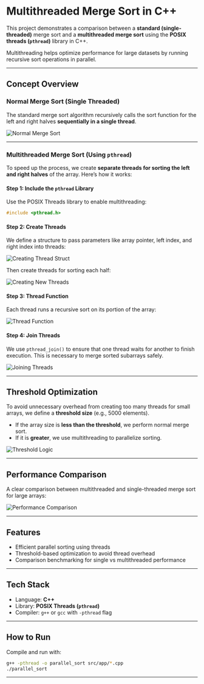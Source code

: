 # Multithreaded Merge Sort in C++

This project demonstrates a comparison between a **standard (single-threaded)** merge sort and a **multithreaded merge sort** using the **POSIX threads (`pthread`)** library in C++.

Multithreading helps optimize performance for large datasets by running recursive sort operations in parallel.

---

## Concept Overview

### Normal Merge Sort (Single Threaded)
The standard merge sort algorithm recursively calls the sort function for the left and right halves **sequentially in a single thread**.

![Normal Merge Sort](https://github.com/user-attachments/assets/17b26930-1471-4e80-9cee-0c42b419b1c6)

---

### Multithreaded Merge Sort (Using `pthread`)

To speed up the process, we create **separate threads for sorting the left and right halves** of the array. Here’s how it works:

#### Step 1: Include the `pthread` Library
Use the POSIX Threads library to enable multithreading:

```cpp
#include <pthread.h>
```

#### Step 2: Create Threads

We define a structure to pass parameters like array pointer, left index, and right index into threads:

![Creating Thread Struct](https://github.com/user-attachments/assets/0f2645f6-fe30-4390-b9a4-0232e04d24a6)

Then create threads for sorting each half:

![Creating New Threads](https://github.com/user-attachments/assets/b4226221-2df8-4ac3-84bf-b978fa42a70d)

#### Step 3: Thread Function

Each thread runs a recursive sort on its portion of the array:

![Thread Function](https://github.com/user-attachments/assets/027bd136-6e0a-4b35-8cbf-fa0fab5f92cf)

#### Step 4: Join Threads

We use `pthread_join()` to ensure that one thread waits for another to finish execution. This is necessary to merge sorted subarrays safely.

![Joining Threads](https://github.com/user-attachments/assets/8935297e-558a-4f0a-9ad7-1dd84824b0d7)

---

## Threshold Optimization

To avoid unnecessary overhead from creating too many threads for small arrays, we define a **threshold size** (e.g., 5000 elements).  
- If the array size is **less than the threshold**, we perform normal merge sort.  
- If it is **greater**, we use multithreading to parallelize sorting.

![Threshold Logic](https://github.com/user-attachments/assets/6789f4b7-0ef9-4fe5-8e92-8ce79a815217)

---

## Performance Comparison

A clear comparison between multithreaded and single-threaded merge sort for large arrays:

![Performance Comparison](https://github.com/user-attachments/assets/8ec1ef16-479a-449b-af22-8a9faac865fb)

---

## Features

- Efficient parallel sorting using threads  
- Threshold-based optimization to avoid thread overhead  
- Comparison benchmarking for single vs multithreaded performance

---

## Tech Stack

- Language: **C++**  
- Library: **POSIX Threads (`pthread`)**  
- Compiler: `g++` or `gcc` with `-pthread` flag

---

## How to Run

Compile and run with:
```bash
g++ -pthread -o parallel_sort src/app/*.cpp
./parallel_sort
```

--- 
